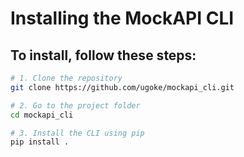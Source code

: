 # Installing the MockAPI CLI

## To install, follow these steps:

``` bash
# 1. Clone the repository
git clone https://github.com/ugoke/mockapi_cli.git

# 2. Go to the project folder
cd mockapi_cli

# 3. Install the CLI using pip
pip install .
```